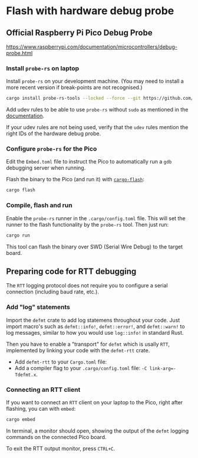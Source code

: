 # Flash with hardware debug probe

## Official Raspberry Pi Pico Debug Probe

<https://www.raspberrypi.com/documentation/microcontrollers/debug-probe.html>

### Install `probe-rs` on laptop

Install `probe-rs` on your development machine. (You may need to install a more recent version if break-points are not recognised.)

```bash
cargo install probe-rs-tools --locked --force --git https://github.com/probe-rs/probe-rs --rev b2562d9b9bfba8fc6c690eff9d7cb565c777041d
```

 Add udev rules to be able to use `probe-rs` without `sudo` as mentioned in the [documentation](https://probe.rs/docs/getting-started/probe-setup/).

If your udev rules are not being used, verify that the `udev` rules mention the right IDs of the hardware debug probe.

### Configure `probe-rs` for the Pico

Edit the `Embed.toml` file to instruct the Pico to automatically run a `gdb` debugging server when running.

Flash the binary to the Pico (and run it) with [`cargo-flash`](https://probe.rs/docs/tools/cargo-flash/):

```bash
cargo flash
```

### Compile, flash and run

Enable the `probe-rs` runner in the `.cargo/config.toml` file. This will set the runner to the flash functionality by the `probe-rs` tool. Then just run:

```bash
cargo run
```

This tool can flash the binary over SWD (Serial Wire Debug) to the target board.

## Preparing code for RTT debugging

The `RTT` logging protocol does not require you to configure a serial connection (including baud rate, etc.).

### Add "log" statements

Import the `defmt` crate to add log statemens throughout your code. Just import macro's such as `defmt::info!`, `defmt::error!`, and `defmt::warn!` to log messages, similar to how you would use `log::info!` in standard Rust.

Then you have to enable a "transport" for `defmt` which is usally `RTT`, implemented by linking your code with the `defmt-rtt` crate.

- Add `defmt-rtt` to your `Cargo.toml` file:
- Add a compiler flag to your `.cargo/config.toml` file: `-C link-arg=-Tdefmt.x`.

### Connecting an RTT client

If you want to connect an `RTT` client on your laptop to the Pico, right after flashing, you can  with `embed`:

```bash
cargo embed
```

In terminal, a monitor should open, showing the output of the `defmt` logging commands on the connected Pico board.

To exit the RTT output monitor, press `CTRL+C`.

